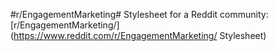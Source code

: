 #r/EngagementMarketing#
Stylesheet for a Reddit community: [r/EngagementMarketing/](https://www.reddit.com/r/EngagementMarketing/ Stylesheet)
